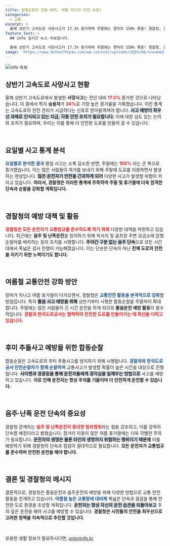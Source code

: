 ```yaml
---
title: 암행순찰차 집중 배치, 여름 피서지 안전 보장!
categories:
  - 교통
excerpt: >
  올해 상반기 고속도로 사망사고가 17.3% 증가하며 주말에는 경악의 150% 폭증! 경찰청, 음주·난폭운전 단속 강화로 여름 휴가철 교통사고 예방에 나선다. 안전은 우리의 손에 달려있습니다!
feature_text: >
  ## info 실시간 뉴스 속보입니다.

  올해 상반기 고속도로 사망사고가 17.3% 증가하며 주말에는 경악의 150% 폭증! 경찰청, 음주·난폭운전 단속 강화로 여름 휴가철 교통사고 예방에 나선다. 안전은 우리의 손에 달려있습니다!
image: 'https://www.behealthy4u.com/wp-content/uploads/2024/06/unnamed-file.png'
---
```


<p><img src="https://www.behealthy4u.com/wp-content/uploads/2024/06/unnamed-file.png" alt="info 속보" /></p>

<h2 data-ke-size="size26">상반기 고속도로 사망사고 현황</h2>

<p data-ke-size="size16">올해 상반기 고속도로에서 발생한 <b>사망사고</b>는 전년 대비 <b><span style="color: #ee2323;">17.3%</span></b> 증가한 것으로 나타났습니다. 이 중에서 특히 <b>승용차</b>가 <b><span style="color: #ee2323;">24%</span></b>로 가장 높은 증가율을 기록했습니다. 이런 통계는 고속도로의 안전 관리가 시급하다는 신호로 받아들여져야 합니다. <b><span style="background-color: #21538527;">사고 예방이 최우선 과제로 인식되고 있는 지금, 각종 안전 조치가 필요합니다.</span></b> 이에 대한 심도 있는 논의와 조치가 필요하며, 우리는 이를 통해 더 안전한 도로를 만들어 갈 수 있습니다.</p>

<p data-ke-size="size16">&nbsp;</p>

<h2 data-ke-size="size26">요일별 사고 통계 분석</h2>

<p data-ke-size="size16"><b><span style="color: #1a5490;">요일별로 분석한 결과</span></b> 평일 사고는 소폭 감소한 반면, 주말에는 <b><span style="color: #ee2323;">150%</b></span> 라는 큰 폭으로 증가했습니다. 이는 많은 사람들이 여가를 보내기 위해 주말에 도로를 이용하면서 발생하는 현상입니다. <b><span style="background-color: #21538527;">많은 운전자가 안전을 간과하게 되어</span></b> 다양한 사고가 발생할 위험이 커지고 있습니다. <b>따라서, 경찰청은 이러한 통계에 주목하여 주말 및 휴가철에 더욱 엄격한 <b>단속</b>과 <b>순찰</b>을 강화할 계획입니다.</b></p>

<p data-ke-size="size16">&nbsp;</p>

<h2 data-ke-size="size26">경찰청의 예방 대책 및 활동</h2>

<p data-ke-size="size16"><b><span style="color: #ee2323;">경찰청은 모든 운전자가 교통법규를 준수하도록 하기 위해</span></b> 다양한 대책을 마련하고 있습니다. 최근에는 <b>음주 및 난폭운전</b>을 방지하기 위해 피서지 및 골프장 주변 요금소에 암행순찰차를 배치하는 등의 조치를 시행합니다. <b><span style="background-color: #21538527;">주야간 구분 없는 음주 단속</span></b>으로 모든 시간대에서 폭넓은 검사 진행이 가능해졌습니다. 이는 단순한 단속이 아닌 <b>전체 도로의 안전을 지키기 위한 노력이기도 합니다.</b></p>

<p data-ke-size="size16">&nbsp;</p>

<h2 data-ke-size="size26">여름철 교통안전 강화 방안</h2>

<p data-ke-size="size16">장마가 지나고 여름 휴가철이 다가오면서, 경찰청은 <b><span style="color: #1a5490;">교통안전 활동을 본격적으로 강화</span></b>할 방침입니다. 특히 <b><span style="background-color: #21538527;">졸음 사고 예방을 위해</span></b> 상반기부터 시행한 합동순찰을 주말까지 확대합니다. 주말에는 많은 사람들이 긴 시간 운전을 하게 되므로 <b>졸음운전 예방 활동</b>이 필수적입니다. <b><span style="color: #ee2323;">경찰과 한국도로공사는 협력하여 안전한 도로를 만들어가는 데 최선을 다하고 있습니다.</span></b></p>

<p data-ke-size="size16">&nbsp;</p>

<h2 data-ke-size="size26">후미 추돌사고 예방을 위한 합동순찰</h2>

<p data-ke-size="size16">합동순찰은 고속도로의 후미 추돌사고를 방지하기 위해 시행됩니다. <b><span style="color: #1a5490;">경찰차와 한국도로공사 안전순찰차가 함께 순찰하며</span></b> 교통사고가 발생할 확률이 높은 시간을 대상으로 진행됩니다. <b><span style="background-color: #21538527;">사이렌과 경광등을 통해 운전자들에게 경각심을 일깨우는 방법으로</span></b> 사고를 예방하고 있습니다. <b>이로 인해 운전자는 항상 주의를 기울이며 더 안전하게 운전할 수 있습니다.</b></p>

<p data-ke-size="size16">&nbsp;</p>

<h2 data-ke-size="size26">음주·난폭 운전 단속의 중요성</h2>

<p data-ke-size="size16">경찰청 관계자는 <b><span style="color: #ee2323;">음주 및 난폭운전이 중대한 범죄행위</span></b>라는 점을 강조하고, 이를 강력히 단속할 예정이라고 밝혔습니다. 장거리 이동이 많은 여름 휴가철에는 더욱 각별한 주의가 필요합니다. <b><span style="background-color: #21538527;">운전자의 생명은 물론 타인의 생명까지 위협하는 행위이기 때문에</span></b> 이를 예방하기 위해 경찰청의 단속과 점검이 절대적으로 필요합니다. <b>모든 운전자가 교통법규를 준수하며 안전한 운전을 해야 합니다.</b></p>

<p data-ke-size="size16">&nbsp;</p>

<h2 data-ke-size="size26">결론 및 경찰청의 메시지</h2>

<p data-ke-size="size16">결론적으로, 경찰청은 졸음운전과 음주운전의 예방을 위해 다양한 방법으로 교통 안전 활동을 전개하고 있습니다. <b><span style="color: #1a5490;">여름철 높은 교통량에 대비해</span></b> 폭넓은 단속과 점검을 통해 안전한 도로 환경을 조성할 계획입니다. <b><span style="background-color: #21538527;">운전자는 항상 자신의 운전 습관을 되돌아보고</span></b> 주의 깊은 운전을 해야 사고를 예방할 수 있습니다. <b>경찰청은 시민들의 안전을 최우선으로 고려한 정책을 지속적으로 추진할 것입니다.</b></p>

<p data-ke-size="size16">&nbsp;</p>
유용한 생활 정보가 필요하시다면, <a href="https://onioninfo.kr" rel="dofollow">onioninfo.kr</a>


